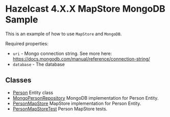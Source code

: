 # Hazelcast 4.X.X MapStore MongoDB Sample

This is an example of how to use `MapStore` and `MongoDB`.

Required properties:

- `uri` - Mongo connection string. See more here: https://docs.mongodb.com/manual/reference/connection-string/
- `database` - The database

## Classes

- [Person](src/main/java/sample/com/hazelcast/cloud/mapstore4/mongo/Person.java) Entity class
- [MongoPersonRepository](src/main/java/sample/com/hazelcast/cloud/mapstore4/mongo/MongoPersonRepository.java)
  MongoDB implementation for Person Entity.
- [PersonMapStore](src/main/java/sample/com/hazelcast/cloud/mapstore4/mongo/MongoPersonMapStore.java) MapStore
  implementation for Person Entity.
- [PersonMapStoreTest](src/test/java/sample/com/hazelcast/cloud/mapstore4/mongo/MongoPersonMapStoreTest.java)
  Person MapStore tests.

